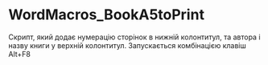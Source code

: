 # WordMacros_BookA5toPrint
 Скрипт, який додає нумерацію сторінок в нижній колонтитул, та автора і назву книги у верхній колонтитул. Запускається комбінацією клавіш Alt+F8
